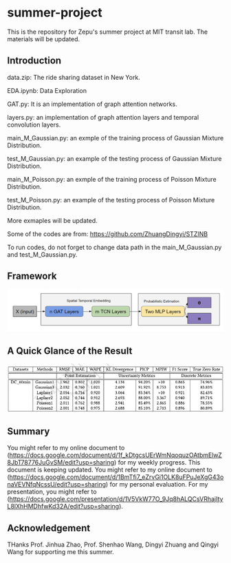 # summer-project
This is the repository for Zepu's summer project at MIT transit lab. The materials will be updated.

## Introduction
data.zip: The ride sharing dataset in New York.

EDA.ipynb: Data Exploration

GAT.py: It is an implementation of graph attention networks.

layers.py: an implementation of graph attention layers and temporal convolution layers.

main_M_Gaussian.py: an exmple of the training process of Gaussian Mixture Distribution.

test_M_Gaussian.py: an example of the testing process of Gaussian Mixture Distribution.

main_M_Poisson.py: an exmple of the training process of Poisson Mixture Distribution.

test_M_Poisson.py: an example of the testing process of Poisson Mixture Distribution.

More exmaples will be updated.

Some of the codes are from: 
https://github.com/ZhuangDingyi/STZINB

To run codes, do not forget to change data path in the main_M_Gaussian.py and test_M_Gaussian.py.

## Framework
![Framework](Docs/structure.png)

## A Quick Glance of the Result
![Framework](Docs/Result.png)

## Summary
You might refer to my online document to (https://docs.google.com/document/d/1f_kDtgcsUErWmNqoquzOAtbmElwZ8JbT78776JuGvSM/edit?usp=sharing) for my weekly progress. This document is keeping updated.
You might refer to my online document to (https://docs.google.com/document/d/1BmTfi7_eZrvGi1OLK8uFPuJeXgG43onaVEVNfqNcssU/edit?usp=sharing) for my personal evaluation.
For my presentation, you might refer to (https://docs.google.com/presentation/d/1V5VkW77O_9Jq8hALQCsVRhajItyL8lXhHMDhfwKd32A/edit?usp=sharing).

## Acknowledgement

THanks Prof. Jinhua Zhao, Prof. Shenhao Wang, Dingyi Zhuang and Qingyi Wang for supporting me this summer.


